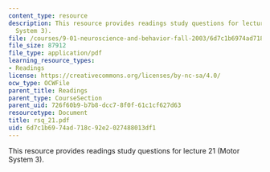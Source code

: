 ```yaml
---
content_type: resource
description: This resource provides readings study questions for lecture 21 (Motor
  System 3).
file: /courses/9-01-neuroscience-and-behavior-fall-2003/6d7c1b6974ad718c92e2027488013df1_rsq_21.pdf
file_size: 87912
file_type: application/pdf
learning_resource_types:
- Readings
license: https://creativecommons.org/licenses/by-nc-sa/4.0/
ocw_type: OCWFile
parent_title: Readings
parent_type: CourseSection
parent_uid: 726f60b9-b7b8-dcc7-8f0f-61c1cf627d63
resourcetype: Document
title: rsq_21.pdf
uid: 6d7c1b69-74ad-718c-92e2-027488013df1
---
```

This resource provides readings study questions for lecture 21 (Motor System 3).